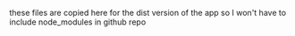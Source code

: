 these files are copied here for the dist version of the app so I won't have to include node_modules in github repo
